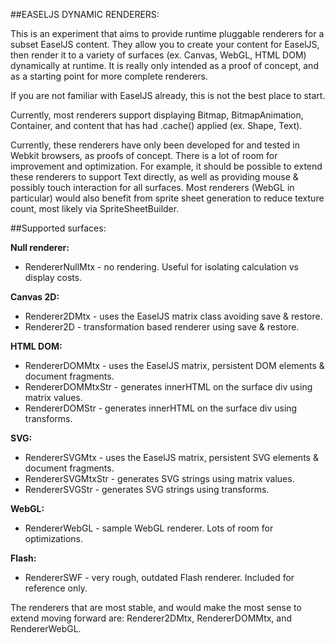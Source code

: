##EASELJS DYNAMIC RENDERERS:

This is an experiment that aims to provide runtime pluggable renderers for a subset EaselJS content. They allow you to create your content for EaselJS, then render it to a variety of surfaces (ex. Canvas, WebGL, HTML DOM) dynamically at runtime. It is really only intended as a proof of concept, and as a starting point for more complete renderers.

If you are not familiar with EaselJS already, this is not the best place to start.

Currently, most renderers support displaying Bitmap, BitmapAnimation, Container, and content that has had .cache() applied (ex. Shape, Text). 

Currently, these renderers have only been developed for and tested in Webkit browsers, as proofs of concept. There is a lot of room for improvement and optimization. For example, it should be possible to extend these renderers to support Text directly, as well as providing mouse & possibly touch interaction for all surfaces. Most renderers (WebGL in particular) would also benefit from sprite sheet generation to reduce texture count, most likely via SpriteSheetBuilder.

##Supported surfaces:

**Null renderer:**
* RendererNullMtx - no rendering. Useful for isolating calculation vs display costs.

**Canvas 2D:**
* Renderer2DMtx - uses the EaselJS matrix class avoiding save & restore.
* Renderer2D - transformation based renderer using save & restore.

**HTML DOM:**
* RendererDOMMtx - uses the EaselJS matrix, persistent DOM elements & document fragments.
* RendererDOMMtxStr - generates innerHTML on the surface div using matrix values.
* RendererDOMStr - generates innerHTML on the surface div using transforms.

**SVG:**
* RendererSVGMtx - uses the EaselJS matrix, persistent SVG elements & document fragments.
* RendererSVGMtxStr - generates SVG strings using matrix values.
* RendererSVGStr - generates SVG strings using transforms.

**WebGL:**
* RendererWebGL - sample WebGL renderer. Lots of room for optimizations.

**Flash:**
* RendererSWF - very rough, outdated Flash renderer. Included for reference only.

The renderers that are most stable, and would make the most sense to extend moving forward are: Renderer2DMtx, RendererDOMMtx, and RendererWebGL.